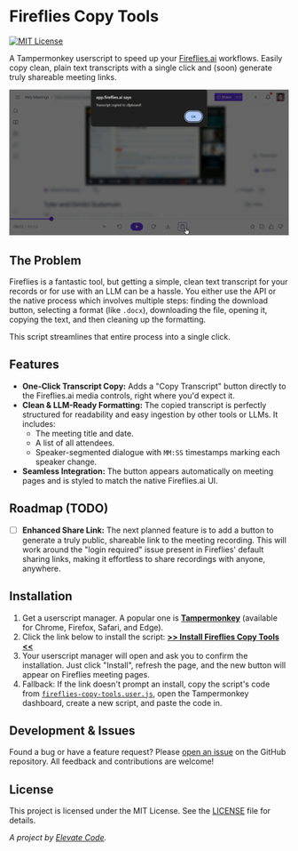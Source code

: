 # Fireflies Copy Tools

[![MIT License](https://img.shields.io/badge/License-MIT-blue.svg)](LICENSE)

A Tampermonkey userscript to speed up your [Fireflies.ai](https://fireflies.ai/) workflows. Easily copy clean, plain text transcripts with a single click and (soon) generate truly shareable meeting links.

![The 'Copy Transcript' button added to the Fireflies.ai media controls](screenshot.png)

## The Problem

Fireflies is a fantastic tool, but getting a simple, clean text transcript for your records or for use with an LLM can be a hassle. You either use the API or the native process which involves multiple steps: finding the download button, selecting a format (like `.docx`), downloading the file, opening it, copying the text, and then cleaning up the formatting.

This script streamlines that entire process into a single click.

## Features

-   **One-Click Transcript Copy:** Adds a "Copy Transcript" button directly to the Fireflies.ai media controls, right where you'd expect it.
-   **Clean & LLM-Ready Formatting:** The copied transcript is perfectly structured for readability and easy ingestion by other tools or LLMs. It includes:
    -   The meeting title and date.
    -   A list of all attendees.
    -   Speaker-segmented dialogue with `MM:SS` timestamps marking each speaker change.
-   **Seamless Integration:** The button appears automatically on meeting pages and is styled to match the native Fireflies.ai UI.

## Roadmap (TODO)

- [ ]  **Enhanced Share Link:** The next planned feature is to add a button to generate a truly public, shareable link to the meeting recording. This will work around the "login required" issue present in Fireflies' default sharing links, making it effortless to share recordings with anyone, anywhere.

## Installation

1.  Get a userscript manager. A popular one is [**Tampermonkey**](https://www.tampermonkey.net/) (available for Chrome, Firefox, Safari, and Edge).
2.  Click the link below to install the script: [**>> Install Fireflies Copy Tools <<**](https://raw.githubusercontent.com/Elevate-Code/fireflies-copy-tools-userscript/main/fireflies-copy-tools.user.js)
3.  Your userscript manager will open and ask you to confirm the installation. Just click "Install", refresh the page, and the new button will appear on Fireflies meeting pages.
4.  Fallback: If the link doesn't prompt an install, copy the script's code from [`fireflies-copy-tools.user.js`](fireflies-copy-tools.user.js), open the Tampermonkey dashboard, create a new script, and paste the code in.

## Development & Issues

Found a bug or have a feature request? Please [open an issue](https://github.com/Elevate-Code/fireflies-copy-tools-userscript/issues) on the GitHub repository. All feedback and contributions are welcome!

## License

This project is licensed under the MIT License. See the [LICENSE](LICENSE) file for details.

_A project by [Elevate Code](https://elevatecode.io)._